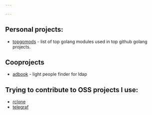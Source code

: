 ```yaml
---

---
```

## Personal projects:

- [topgomods](https://topgomods.sre.kz) - list of top golang modules used in top github golang projects.


## Cooprojects

- [adbook](https://github.com/zhunussovr/adbook) - light people finder for ldap


## Trying to contribute to OSS projects I use:

- [rclone](https://github.com/rclone/rclone)
- [telegraf](https://github.com/influxdata/telegraf)

